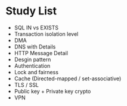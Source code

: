 # Study List

- SQL IN vs EXISTS
- Transaction isolation level
- DMA
- DNS with Details
- HTTP Message Detail
- Desgin pattern
- Authentication
- Lock and fairness
- Cache (Directed-mapped / set-associative)
- TLS / SSL
- Public key + Private key crypto
- VPN
